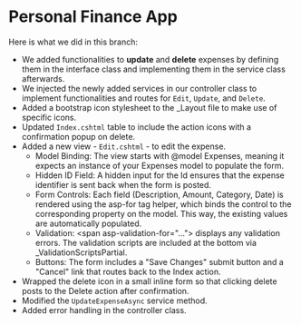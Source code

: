 # Personal Finance App

Here is what we did in this branch:

- We added functionalities to **update** and **delete** expenses by defining them in the interface class and implementing them in the service class afterwards.
- We injected the newly added services in our controller class to implement functionalities and routes for `Edit`, `Update`, and `Delete`.
- Added a bootstrap icon stylesheet to the _Layout file to make use of specific icons.
- Updated `Index.cshtml` table to include the action icons with a confirmation popup on delete.
- Added a new view - `Edit.cshtml` - to edit the expense.
    - Model Binding: The view starts with @model Expenses, meaning it expects an instance of your Expenses model to populate the form.
    - Hidden ID Field: A hidden input for the Id ensures that the expense identifier is sent back when the form is posted.
    - Form Controls: Each field (Description, Amount, Category, Date) is rendered using the asp-for tag helper, which binds the control to the corresponding property on the model. This way, the existing values are automatically populated.
    - Validation: \<span asp-validation-for="..."> displays any validation errors. The validation scripts are included at the bottom via _ValidationScriptsPartial.
    - Buttons: The form includes a "Save Changes" submit button and a "Cancel" link that routes back to the Index action.
- Wrapped the delete icon in a small inline form so that clicking delete posts to the Delete action after confirmation.
- Modified the `UpdateExpenseAsync` service method.
- Added error handling in the controller class.